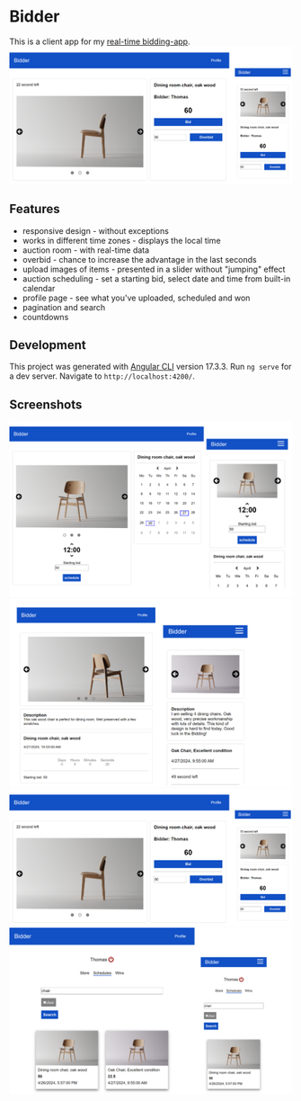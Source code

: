 # Bidder
This is a client app for my [real-time bidding-app](https://github.com/strahinjaobradovicso/bidding-app).
<img src="images/inAuction.png" width="800">

## Features
- responsive design - without exceptions
- works in different time zones - displays the local time
- auction room - with real-time data
- overbid - chance to increase the advantage in the last seconds
- upload images of items - presented in a slider without "jumping" effect
- auction scheduling - set a starting bid, select date and time from built-in calendar
- profile page - see what you've uploaded, scheduled and won
- pagination and search
- countdowns

## Development
This project was generated with [Angular CLI](https://github.com/angular/angular-cli) version 17.3.3. Run `ng serve` for a dev server. Navigate to `http://localhost:4200/`.

## Screenshots

<img src="images/schedule.png">
<img src="images/preAuction.png">
<img src="images/inAuction.png">
<img src="images/profile.png">

